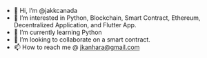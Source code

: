 - 👋 Hi, I’m @jakkcanada
- 👀 I’m interested in Python, Blockchain, Smart Contract, Ethereum, Decentralized Application, and Flutter App.
- 🌱 I’m currently learning Python
- 💞️ I’m looking to collaborate on a smart contract.
- 📫 How to reach me @ jkanhara@gmail.com


<!---
jakkcanada/jakkcanada is a ✨ special ✨ repository because its `README.md` (this file) appears on your GitHub profile.
You can click the Preview link to take a look at your changes.
--->
